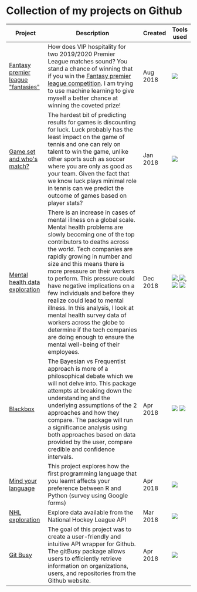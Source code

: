 # Collection of my projects on Github

| Project | Description | Created | Tools used |
|----------------------------------------------------------|-------------------------------------------------------------------------------------------------------------------------------------------------------------------------------------------------------------------------------------------------------------------------------------------------------------------------------------------------------------------------------------------------------------------------------------|----------|---------------------------------------------------------|
| [Fantasy premier league "fantasies"](https://github.com/abimur-123/Fantasy_premierleague) | How does VIP hospitality for two 2019/2020 Premier League matches sound?  You stand a chance of winning that if you win the [Fantasy premier league competition](https://fantasy.premierleague.com/a/prizes). I am trying to use machine learning to give myself a better chance at winning the  coveted prize! | Aug 2018 | ![](https://upload.wikimedia.org/wikipedia/commons/thumb/f/f8/Python_logo_and_wordmark.svg/200px-Python_logo_and_wordmark.svg.png) |
| [Game,set and who's match?](https://github.com/abimur-123/Tennis_prediction) | The hardest bit of predicting results for games is discounting for luck.  Luck probably has the least impact on the game of tennis and one can rely on talent to win the game, unlike other sports such as soccer where you are only as good as your team. Given the fact that we know luck plays minimal role in tennis can we predict the outcome of games based on player stats? | Jan 2018 | ![](https://upload.wikimedia.org/wikipedia/commons/thumb/f/f8/Python_logo_and_wordmark.svg/200px-Python_logo_and_wordmark.svg.png) |
| [Mental health data exploration](https://github.com/abimur-123/Mentalhealth_project) | There is an increase in cases of mental illness on a global scale. Mental health problems are slowly becoming one of the top contributors to deaths across the world. Tech companies are rapidly growing in number and size and this means there is more pressure on their workers to perform. This pressure could have negative implications on a few individuals and before they realize could lead to mental illness. In this analysis, I look at mental health survey data of workers across the globe to determine if the tech companies are doing enough to ensure the mental well-being of their employees. | Dec 2018 | ![](https://upload.wikimedia.org/wikipedia/commons/thumb/1/1b/R_logo.svg/220px-R_logo.svg.png),![](https://camo.githubusercontent.com/5b211a0a8995a521765e786af420066dae36cbce/68747470733a2f2f7777772e7273747564696f2e636f6d2f77702d636f6e74656e742f75706c6f6164732f323031342f30342f7368696e792e706e67), ![](https://www.docker.com/sites/default/files/vertical.png) ![](https://upload.wikimedia.org/wikipedia/commons/thumb/f/f8/Python_logo_and_wordmark.svg/200px-Python_logo_and_wordmark.svg.png)|
| [Blackbox](https://github.com/abimur-123/BlackBox_Python) | The Bayesian vs Frequentist approach is more of a philosophical debate which we will not delve into. This package attempts at breaking down the understanding and the underlying assumptions of the 2 approaches and how they compare. The package will run a significance analysis using both approaches based on data provided by the user, compare credible and confidence intervals. | Apr 2018 | ![](https://upload.wikimedia.org/wikipedia/commons/thumb/f/f8/Python_logo_and_wordmark.svg/200px-Python_logo_and_wordmark.svg.png) ![](https://upload.wikimedia.org/wikipedia/commons/thumb/1/1b/R_logo.svg/220px-R_logo.svg.png) |
| [Mind your language](https://github.com/abimur-123//mind-your-language) | This project explores how the first programming language that you learnt affects your preference  between R and Python (survey using Google forms) | Apr 2018 | ![](https://upload.wikimedia.org/wikipedia/commons/thumb/1/1b/R_logo.svg/220px-R_logo.svg.png)|
| [NHL exploration](https://github.com/abimur-123/NHL_exploration) | Explore data available from the National Hockey League API  | Mar 2018 |![](https://upload.wikimedia.org/wikipedia/commons/thumb/1/1b/R_logo.svg/220px-R_logo.svg.png) |
| [Git Busy](https://github.com/abimur-123/gitBusy) | The goal of this project was to create a user-friendly and intuitive API wrapper for Github. The gitBusy package allows users to efficiently retrieve information on organizations, users, and repositories from the Github website. | Apr 2018 | ![](https://upload.wikimedia.org/wikipedia/commons/thumb/1/1b/R_logo.svg/220px-R_logo.svg.png) |
